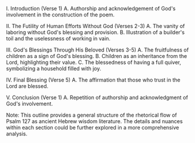 I. Introduction (Verse 1)
    A. Authorship and acknowledgement of God's involvement in the construction of the poem.

II. The Futility of Human Efforts Without God (Verses 2-3)
    A. The vanity of laboring without God's blessing and provision.
    B. Illustration of a builder's toil and the uselessness of working in vain.

III. God's Blessings Through His Beloved (Verses 3-5)
    A. The fruitfulness of children as a sign of God's blessing.
    B. Children as an inheritance from the Lord, highlighting their value.
    C. The blessedness of having a full quiver, symbolizing a household filled with joy.

IV. Final Blessing (Verse 5)
    A. The affirmation that those who trust in the Lord are blessed.

V. Conclusion (Verse 1)
    A. Repetition of authorship and acknowledgment of God's involvement.

Note: This outline provides a general structure of the rhetorical flow of Psalm 127 as ancient Hebrew wisdom literature. The details and nuances within each section could be further explored in a more comprehensive analysis.